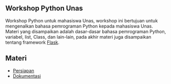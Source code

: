 ## Workshop Python Unas

Workshop Python untuk mahasiswa Unas, workshop ini bertujuan untuk mengenalkan bahasa pemrograman Python kepada mahasiswa Unas. Materi yang disampaikan adalah dasar-dasar bahasa pemrograman Python, variabel, list, Class, dan lain-lain, pada akhir materi juga disampaikan tentang framework [Flask](http://flask.pocoo.org/).

## Materi

* [Persiapan](persiapan.md)
* [Dokumentasi](dokumentasi.md)
